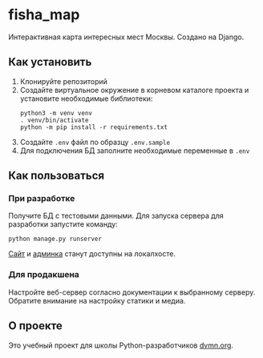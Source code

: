 # fisha_map

Интерактивная карта интересных мест Москвы. Создано на Django.
 
## Как установить

1. Клонируйте репозиторий
1. Создайте виртуальное окружение в корневом каталоге проекта и установите необходимые библиотеки:
    ```console
    python3 -m venv venv
    . venv/bin/activate
    python -m pip install -r requirements.txt
    ```
1. Создайте `.env` файл по образцу `.env.sample`
1. Для подключения БД заполните необходимые переменные в `.env`

## Как пользоваться

### При разработке
Получите БД с тестовыми данными.
Для запуска сервера для разработки запустите команду:
```commandline
python manage.py runserver
```
[Сайт](http://127.0.0.1:8000/) и [админка](http://127.0.0.1:8000/admin/) станут доступны на локалхосте.


### Для продакшена
Настройте веб-сервер согласно документации к выбранному серверу.
Обратите внимание на настройку статики и медиа.

## О проекте
Это учебный проект для школы Python-разработчиков [dvmn.org](https://dvmn.org).
